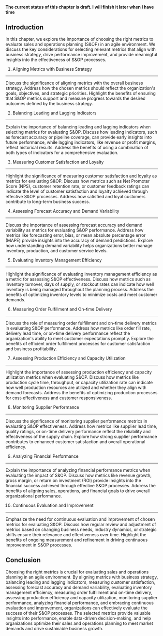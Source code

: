 **The current status of this chapter is draft. I will finish it later when I have time**

Introduction
------------

In this chapter, we explore the importance of choosing the right metrics to evaluate sales and operations planning (S\&OP) in an agile environment. We discuss the key considerations for selecting relevant metrics that align with business strategy, drive performance improvement, and provide meaningful insights into the effectiveness of S\&OP processes.

1. Aligning Metrics with Business Strategy
------------------------------------------

Discuss the significance of aligning metrics with the overall business strategy. Address how the chosen metrics should reflect the organization's goals, objectives, and strategic priorities. Highlight the benefits of ensuring that S\&OP metrics support and measure progress towards the desired outcomes defined by the business strategy.

2. Balancing Leading and Lagging Indicators
-------------------------------------------

Explain the importance of balancing leading and lagging indicators when selecting metrics for evaluating S\&OP. Discuss how leading indicators, such as forecast accuracy or pipeline coverage, can provide early insights into future performance, while lagging indicators, like revenue or profit margins, reflect historical results. Address the benefits of using a combination of both types of indicators for a comprehensive evaluation.

3. Measuring Customer Satisfaction and Loyalty
----------------------------------------------

Highlight the significance of measuring customer satisfaction and loyalty as metrics for evaluating S\&OP. Discuss how metrics such as Net Promoter Score (NPS), customer retention rate, or customer feedback ratings can indicate the level of customer satisfaction and loyalty achieved through effective S\&OP processes. Address how satisfied and loyal customers contribute to long-term business success.

4. Assessing Forecast Accuracy and Demand Variability
-----------------------------------------------------

Discuss the importance of assessing forecast accuracy and demand variability as metrics for evaluating S\&OP performance. Address how metrics like forecasting error, bias, or mean absolute percentage error (MAPE) provide insights into the accuracy of demand predictions. Explore how understanding demand variability helps organizations better manage inventory, production, and customer service levels.

5. Evaluating Inventory Management Efficiency
---------------------------------------------

Highlight the significance of evaluating inventory management efficiency as a metric for assessing S\&OP effectiveness. Discuss how metrics such as inventory turnover, days of supply, or stockout rates can indicate how well inventory is being managed throughout the planning process. Address the benefits of optimizing inventory levels to minimize costs and meet customer demands.

6. Measuring Order Fulfillment and On-time Delivery
---------------------------------------------------

Discuss the role of measuring order fulfillment and on-time delivery metrics in evaluating S\&OP performance. Address how metrics like order fill rate, delivery lead time, or on-time delivery performance reflect the organization's ability to meet customer expectations promptly. Explore the benefits of efficient order fulfillment processes for customer satisfaction and business profitability.

7. Assessing Production Efficiency and Capacity Utilization
-----------------------------------------------------------

Highlight the importance of assessing production efficiency and capacity utilization metrics when evaluating S\&OP. Discuss how metrics like production cycle time, throughput, or capacity utilization rate can indicate how well production resources are utilized and whether they align with demand forecasts. Address the benefits of optimizing production processes for cost-effectiveness and customer responsiveness.

8. Monitoring Supplier Performance
----------------------------------

Discuss the significance of monitoring supplier performance metrics in evaluating S\&OP effectiveness. Address how metrics like supplier lead time, quality ratings, or on-time delivery performance reflect the reliability and effectiveness of the supply chain. Explore how strong supplier performance contributes to enhanced customer satisfaction and overall operational efficiency.

9. Analyzing Financial Performance
----------------------------------

Explain the importance of analyzing financial performance metrics when evaluating the impact of S\&OP. Discuss how metrics like revenue growth, gross margin, or return on investment (ROI) provide insights into the financial success achieved through effective S\&OP processes. Address the benefits of aligning sales, operations, and financial goals to drive overall organizational performance.

10. Continuous Evaluation and Improvement
-----------------------------------------

Emphasize the need for continuous evaluation and improvement of chosen metrics for evaluating S\&OP. Discuss how regular review and adjustment of metrics based on changing business needs, industry dynamics, or strategic shifts ensure their relevance and effectiveness over time. Highlight the benefits of ongoing measurement and refinement in driving continuous improvement in S\&OP processes.

Conclusion
----------

Choosing the right metrics is crucial for evaluating sales and operations planning in an agile environment. By aligning metrics with business strategy, balancing leading and lagging indicators, measuring customer satisfaction, assessing forecast accuracy and demand variability, evaluating inventory management efficiency, measuring order fulfillment and on-time delivery, assessing production efficiency and capacity utilization, monitoring supplier performance, analyzing financial performance, and embracing continuous evaluation and improvement, organizations can effectively evaluate the success of their S\&OP processes. The selected metrics provide valuable insights into performance, enable data-driven decision-making, and help organizations optimize their sales and operations planning to meet market demands and drive sustainable business growth.
